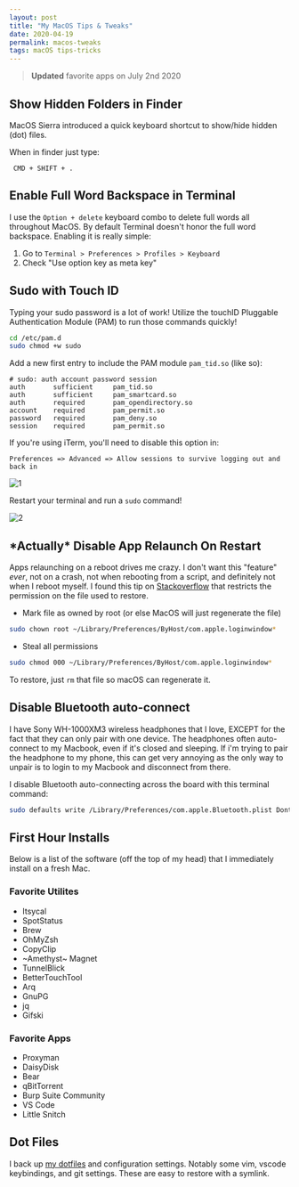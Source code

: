 ```yaml
---
layout: post
title: "My MacOS Tips & Tweaks"
date: 2020-04-19
permalink: macos-tweaks
tags: macOS tips-tricks
---
```


> **Updated** favorite apps on July 2nd 2020

## Show Hidden Folders in Finder

MacOS Sierra introduced a quick keyboard shortcut to show/hide hidden (dot) files.  

When in finder just type:

```
 CMD + SHIFT + .
```

## Enable Full Word Backspace in Terminal

I use the `Option + delete` keyboard combo to delete full words all throughout MacOS.  By default Terminal doesn't honor the full word backspace.  Enabling it is really simple:

1. Go to `Terminal > Preferences > Profiles > Keyboard`
2. Check "Use option key as meta key"

## Sudo with Touch ID

Typing your sudo password is a lot of work! Utilize the touchID Pluggable Authentication Module (PAM) to run those commands quickly!

```bash
cd /etc/pam.d
sudo chmod +w sudo
```

Add a new first entry to include the PAM module `pam_tid.so` (like so):

```
# sudo: auth account password session
auth       sufficient     pam_tid.so
auth       sufficient     pam_smartcard.so
auth       required       pam_opendirectory.so
account    required       pam_permit.so
password   required       pam_deny.so
session    required       pam_permit.so
```

If you're using iTerm, you'll need to disable this option in:

`Preferences => Advanced => Allow sessions to survive logging out and back in`

![1]({{site.url}}/assets/resources-macos-tweaks/1.png)

Restart your terminal and run a `sudo` command!

![2]({{site.url}}/assets/resources-macos-tweaks/2.png)

## \*Actually\* Disable App Relaunch On Restart

Apps relaunching on a reboot drives me crazy. I don't want this "feature" _ever_, not on a crash, not when rebooting from a script, and definitely not when I reboot myself. I found this tip on [Stackoverflow](https://apple.stackexchange.com/questions/129327/avoiding-all-apps-reopening-when-os-x-crashes) that restricts the permission on the file used to restore.

- Mark file as owned by root (or else MacOS will just regenerate the file)

```bash
sudo chown root ~/Library/Preferences/ByHost/com.apple.loginwindow*
```

- Steal all permissions

```bash
sudo chmod 000 ~/Library/Preferences/ByHost/com.apple.loginwindow*
```

To restore, just `rm` that file so macOS can regenerate it.

## Disable Bluetooth auto-connect

I have Sony WH-1000XM3 wireless headphones that I love, EXCEPT for the fact that they can only pair with one device.  The headphones often auto-connect to my Macbook, even if it's closed and sleeping. If i'm trying to pair the headphone to my phone, this can get very annoying as the only way to unpair is to login to my Macbook and disconnect from there.

I disable Bluetooth auto-connecting across the board with this terminal command:

```bash
sudo defaults write /Library/Preferences/com.apple.Bluetooth.plist DontPageAudioDevices 1
```

## First Hour Installs

Below is a list of the software (off the top of my head) that I immediately install on a fresh Mac.

### Favorite Utilites

- Itsycal
- SpotStatus
- Brew
- OhMyZsh
- CopyClip
- ~Amethyst~ Magnet
- TunnelBlick
- BetterTouchTool
- Arq
- GnuPG
- jq
- Gifski

### Favorite Apps

- Proxyman
- DaisyDisk
- Bear
- qBitTorrent
- Burp Suite Community
- VS Code
- Little Snitch

## Dot Files

I back up [my dotfiles](https://github.com/joshspicer/dotfiles) and configuration settings. Notably some vim, vscode keybindings, and git settings. These are easy to restore with a symlink.
